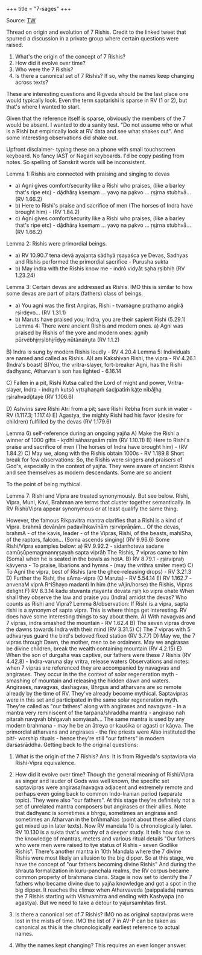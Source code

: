 +++
title = "7-sages"
+++


Source: [TW](https://en.rattibha.com/thread/1706489008203952229)

Thread on origin and evolution of 7 Rishis. Credit to the linked tweet that spurred a discussion in a private group where certain questions were raised. 

1. What's the origin of the concept of 7 Rishis?  
2. How did it evolve over time?  
3. Who were the 7 Rishis?
4. Is there a canonical set of 7 Rishis? If so, why the names keep changing across texts? 
   
These are interesting questions and Rigveda should be the last place one would typically look. Even the term saptarishi is sparse in RV (1 or 2), but that's where I wanted to start.

Given that the reference itself is sparse, obviously the members of the 7 would be absent. I wanted to do a sanity test. "Do not assume who or what is a Rishi but empirically look at RV data and see what shakes out". And some interesting observations did shake out.

Upfront disclaimer- typing these on a phone with small touchscreen keyboard. No fancy IAST or Nagari keyboards. I'd be copy pasting from notes. So spelling of Sanskrit words will be inconsistent.

Lemma 1: Rishis are connected with praising and singing to devas 

- a) Agni gives comfort/security like a Rishi who praises, (like a barley that's ripe etc) - dā̱dhāra̱ kṣema̱m ... yavo̱ na pa̱kvo ... ṛṣi̱rna stubhvā̍... (RV 1.66.2)
- b) Here to Rishi's praise and sacrifice of men (The horses of Indra have brought him) - (RV 1.84.2)
- c) Agni gives comfort/security like a Rishi who praises, (like a barley that's ripe etc) - dā̱dhāra̱ kṣema̱m ... yavo̱ na pa̱kvo ... ṛṣi̱rna stubhvā̍... (RV 1.66.2)

Lemma 2: Rishis were primordial beings. 

- a) RV 10.90.7 tena devā ayajanta sādhyā ṛṣayaśca ye Devas, Sadhyas and Rishis performed the primordial sacrifice - Purusha sukta 
- b) May indra with the Rishis know me - indro̍ vidyāt sa̱ha ṛṣi̍bhiḥ (RV 1.23.24)

Lemma 3: Certain devas are addressed as Rishis. IMO this is similar to how some devas are part of pitars (fathers) class of beings. 

- a) You agni was the first Angiras, Rishi - tvama̍gne pratha̱mo aṅgi̍rā̱ ṛṣi̍rde̱vo... (RV 1.31.1)
- b) Maruts have praised you; Indra, you are their sapient Rishi (5.29.1) Lemma 4: There were ancient Rishis and modern ones. a) Agni was praised by Rishis of the yore and modern ones: a̱gniḥ pūrve̍bhi̱rṛṣi̍bhi̱rīḍyo̱ nūta̍nairu̱ta (RV 1.1.2)

B) Indra is sung by modern Rishis loudly - RV 4.20.4 Lemma 5: Individuals are named and called as Rishis. A)I am Kakshivan Rishi, the vipra - RV 4.26.1 (Indra's boast) B)You, the vritra-slayer, fort-breaker Agni, has the Rishi dadhyanc, Atharvan's son has lighted - 6.16.14

C) Fallen in a pit, Rishi Kutsa called the Lord of might and power, Vritra-slayer, Indra - indra̱ṁ kutso̍ vṛtra̱haṇa̱ṁ śacī̱pati̍ṁ kā̱ṭe nibā̍ḻha̱ ṛṣi̍rahvadū̱taye̍ (RV 1.106.6)

D) Ashvins save Rishi Atri from a pit; save Rishi Rebha from sunk in water - RV (1.117.3; 1.117.4) E) Agastya, the mighty Rishi had his favor (desire for children) fulfilled by the devas (RV 1.179.6)

Lemma 6) self-reference during an ongoing yajña A) Make the Rishi a winner of 1000 gifts - kṛ̱dhī sa̍hasra̱sām ṛṣi̍m (RV 1.10.11) B) Here to Rishi's praise and sacrifice of men (The horses of Indra have brought him) - (RV 1.84.2)
C) May we, along with the Rishis obtain 1000s - RV 1.189.8 Short break for few observations: So, the Rishis were singers and praisers of God's, especially in the context of yajña. They were aware of ancient Rishis and see themselves as modern descendants. Some are so ancient

To the point of being mythical. 


Lemma 7: Rishi and Vipra are treated synonymously. But see below. Rishi, Vipra, Muni, Kavi, Brahman are terms that cluster together semantically. In RV Rishi/Vipra appear synonymous or at least qualify the same thing.

However, the famous Rikpavitra mantra clarifies that a Rishi is a kind of Vipra. brahmā devānām padavīhkavīnām ṛṣirviprāņām... Of the devas, brahmA - of the kavis, leader - of the Vipras, Rishi, of the beasts, mahiSha, of the raptors, falcon... (Soma ascends singing) (RV 9.96.6) Some Rishi/Vipra examples below: a) RV 9.92.2 - sīdanhoteva sadane camūṣūpemagmannṛṣayaḥ sapta viprāḥ The Rishis, 7 vipras came to him (Soma) when he is seated in the bowls as hotA.
B) RV 8.79.1 - ṛṣirvipraḥ kāvyena - To praise, libarions and hymns - (may the vrithra smiter meet) C) To Agni the vipra, best of Rishis (are the ghee-releasing drops) - RV 3.21.3 D) Further the Rishi, the sAma-vipra (O Maruts) - RV 5.54.14
E) RV 1.162.7 - anvenaM viprA R^iShayo madanti In him (the vAjin/horse) the Rishis, Vipras delight
F) RV 8.3.14 kadu stuvanta ṛtayanta devata ṛṣiḥ ko vipra ohate When shall they observe the law and praise you (Indra) amidst the devas? Who counts as Rishi and Vipra?
Lemma 8/observation: If Rishi is a vipra, sapta rishi is a synonym of sapta vipra. This is where things get interesting. RV does have some interesting things to say about them.
A) With navagvas and 7 vipras, indra smashed the mountain - RV 1.62.4 B) The seven vipras drove the dawns towards Indra with their mind (RV 3.31.5)
C) The 7 vipras with 5 adhvaryus guard the bird's beloved fixed station (RV 3.7.7) D) May we, the 7 vipras through Dawn, the mother, men to be ordainers. May we angirasas be divine children, break the wealth containing mountain (RV 4.2.15)
E) When the son of durgaha was captive, our fathers were these 7 Rishis (RV 4.42.8) - Indra-varuna slay vritra, release waters
Observations and notes: when 7 vipras are referenced they are accompanied by navagvas and angirases. They occur in the the context of solar regeneration myth - smashing of mountain and releasing the hidden dawn and waters.
Angirases, navagvas, dashagvas, Bhrgus and atharvans are so remote already by the time of RV. They've already become mythical. Saptavipras were in this set and participated in the same solar regeneration myth. They're called as "our fathers" along with angirases and navagvas -
In a mantra very reminiscent of the tarpana/shraddha mantra - angiraso nah pitarah navgvāh bhŕgavah somyāsah... The same mantra is used by any modern brahmana - may he be an ātreya or kauśika or agasti or kāņva. The primordial atharvans and angirases - the fire priests were
Also instituted the pitŕ- worship rituals - hence they're still "our fathers" in modern darśaśrāddha. Getting back to the original questions:
1. What is the origin of the 7 Rishis? Ans: It is from Rigveda's saptavipra via Rishi-Vipra equivalence.
2. How did it evolve over time? Though the general meaning of Rishi/Vipra as singer and lauder of Gods was well known, the specific set saptavipras were angirasa/navagva adjacent and extremely remote and perhaps
even going back to common Indo-Iranian period (separate topic). They were also "our fathers". At this stage they're definitely not a set of unrelated mantra composers but angirases or their allies. Note that dadhyanc is sometimes a bhrgu, sometimes an angirasa and sometimes an
Atharvan in the brAhmaNas (point about these allied clans get mixed up in later texts). Now RV mandala 10 is chronologically later. RV 10.130 is a sukta that's worthy of a deeper study. It tells how due to the knowledge of mantras, meters and various ritual details
"Our fathers who were men were raised to tye status of Rishis - seven Godlike Rishis". There's another mantra in 10th Mandala where the 7 divine Rishis were most likely an allusion to the big dipper. So at this stage, we have the concept of "our fathers becoming divine Rishis"
And during the shrauta formalization in kuru-panchala realms, the RV corpus became common property of brahmana clans. Stage is now set to identify the 7 fathers who became divine due to yajña knowledge and got a spot in the big dipper.
It reaches the climax when Atharvaveda (paippalada) names the 7 Rishis starting with Vishvamitra and ending with Kashyapa (no agastya). But we need to take a detour to yajursamhitas first.

3. Is there a canonical set of 7 Rishis? IMO no as original saptavipras were lost in the mists of time. IMO the list of 7 in AV-P can be taken as canonical as this is the chronologically earliest reference to actual names.
4. Why the names kept changing? This requires an even longer answer.
